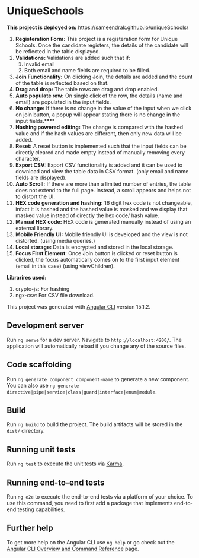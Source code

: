 # UniqueSchools
**This project is deployed on:** https://sameendrak.github.io/uniqueSchools/
1. **Registeration Form:** This project is a registeration form for Unique Schools. Once the candidate registers, the details of the candidate will be reflected in the table displayed.
2. **Validations:** Validations are added such that if:
    1. Invalid email
    2. Both email and name fields are required to be filled.
3. **Join Functionality:** On clicking Join, the details are added and the count of the table is reflected based on that.
4. **Drag and drop:** The table rows are drag and drop enabled.
5. **Auto populate row:** On single click of the row, the details (name and email) are populated in the input fields.
6. **No change:** If there is no change in the value of the input when we click on join button, a popup will appear stating there is no change in the input fields.****
7. **Hashing powered editing:** The change is compared with the hashed value and if the hash values are different, then only new data will be added.
8. **Reset:** A reset button is implemented such that the input fields can be directly cleared and made empty instead of manually removing every character.
9. **Export CSV:** Export CSV functionality is added and it can be used to download and view the table data in CSV format. (only email and name fields are displayed).
10. **Auto Scroll:** If there are more than a limited number of entries, the table does not extend to the full page. Instead, a scroll appears and helps not to distort the UI.
11. **HEX code generation and hashing:** 16 digit hex code is not changeable, infact it is hashed and the hashed value is masked and we display that masked value instead of directly the hex code/ hash value.
12. **Manual HEX code:** HEX code is generated manually instead of using an external library.
13. **Mobile Friendly UI:** Mobile friendly UI is developed and the view is not distorted. (using media queries.)
14. **Local storage:** Data is encrypted and stored in the local storage.
15. **Focus First Element**: Once Join button is clicked or reset button is clicked, the focus automatically comes on to the first input element (email in this case) (using viewChildren).

**Librarires used:**
1. crypto-js: For hashing
2. ngx-csv: For CSV file download.

This project was generated with [Angular CLI](https://github.com/angular/angular-cli) version 15.1.2.

## Development server

Run `ng serve` for a dev server. Navigate to `http://localhost:4200/`. The application will automatically reload if you change any of the source files.

## Code scaffolding

Run `ng generate component component-name` to generate a new component. You can also use `ng generate directive|pipe|service|class|guard|interface|enum|module`.

## Build

Run `ng build` to build the project. The build artifacts will be stored in the `dist/` directory.

## Running unit tests

Run `ng test` to execute the unit tests via [Karma](https://karma-runner.github.io).

## Running end-to-end tests

Run `ng e2e` to execute the end-to-end tests via a platform of your choice. To use this command, you need to first add a package that implements end-to-end testing capabilities.

## Further help

To get more help on the Angular CLI use `ng help` or go check out the [Angular CLI Overview and Command Reference](https://angular.io/cli) page.
